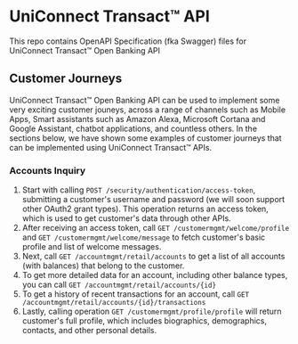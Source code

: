 # UniConnect Transact™ API
This repo contains OpenAPI Specification (fka Swagger) files for UniConnect 
Transact™ Open Banking API

## Customer Journeys
UniConnect Transact™ Open Banking API can be used to implement some very 
exciting customer jouneys, across a range of channels such as Mobile Apps, 
Smart assistants such as Amazon Alexa, Microsoft Cortana and Google Assistant,
chatbot applications, and countless others. In the sections below, we have 
shown some examples of customer journeys that can be implemented using 
UniConnect Transact™ APIs.  

### Accounts Inquiry

1. Start with calling `POST /security/authentication/access-token`, submitting a 
customer's username and password (we will soon support other OAuth2 grant types). 
This operation returns an access token, which is used to get customer's data 
through other APIs. 
2. After receiving an access token, call `GET /customermgmt/welcome/profile` and 
`GET /customermgmt/welcome/message` to fetch customer's basic profile and list 
of welcome messages. 
3. Next, call `GET /accountmgmt/retail/accounts` to get a list of all accounts 
(with balances) that belong to the customer. 
4. To get more detailed data for an account, including other balance types, you 
can call `GET /accountmgmt/retail/accounts/{id}`
5. To get a history of recent transactions for an account, call 
`GET /accountmgmt/retail/accounts/{id}/transactions` 
6. Lastly, calling operation `GET /customermgmt/profile/profile` will return
customer's full profile, which includes biographics, demographics, contacts, and 
other personal details. 


